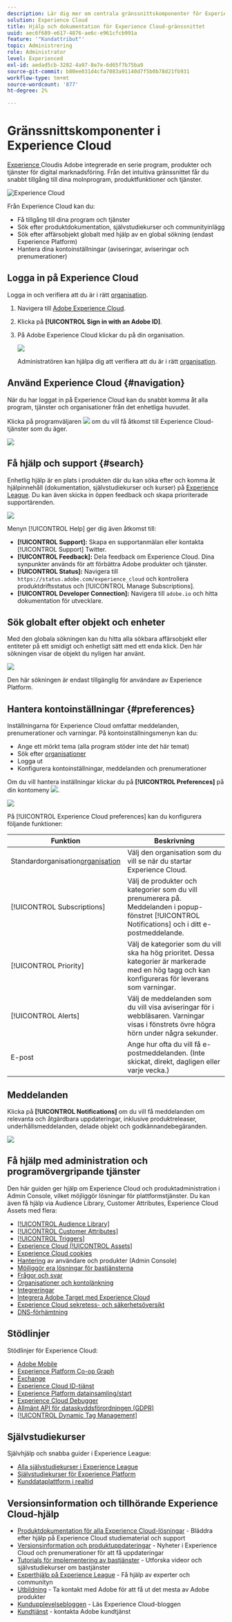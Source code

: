 ```yaml
---
description: Lär dig mer om centrala gränssnittskomponenter för Experience Cloud. I den här hjälpen ingår användar- och produktadministration i Admin Console, aktivering av program för Experience Cloud-tjänster samt hjälp om Audience Library, Customer Attributes, Experience Cloud Assets med flera.
solution: Experience Cloud
title: Hjälp och dokumentation för Experience Cloud-gränssnittet
uuid: aec6f689-e617-4876-ae6c-e961cfcb991a
feature: '"Kundattribut"'
topic: Administrering
role: Administrator
level: Experienced
exl-id: aedad5cb-3282-4a97-8e7e-6d65f7b75ba9
source-git-commit: b80ee031d4cfa7083a91140d7f5b0b78d21fb931
workflow-type: tm+mt
source-wordcount: '877'
ht-degree: 2%

---
```


# Gränssnittskomponenter i Experience Cloud

[Experience ](https://experience.adobe.com) Cloudis Adobe integrerade en serie program, produkter och tjänster för digital marknadsföring. Från det intuitiva gränssnittet får du snabbt tillgång till dina molnprogram, produktfunktioner och tjänster.

![Experience Cloud](assets/landing.png)

Från Experience Cloud kan du:

* Få tillgång till dina program och tjänster
* Sök efter produktdokumentation, självstudiekurser och communityinlägg
* Sök efter affärsobjekt globalt med hjälp av en global sökning (endast Experience Platform)
* Hantera dina kontoinställningar (aviseringar, aviseringar och prenumerationer)

## Logga in på Experience Cloud

Logga in och verifiera att du är i rätt [organisation](admin-getting-started/organizations.md).

1. Navigera till [Adobe Experience Cloud](https://experience.adobe.com).
1. Klicka på **[!UICONTROL Sign in with an Adobe ID]**.
1. På Adobe Experience Cloud klickar du på din organisation.

   ![](assets/organizations-menu.png)

   Administratören kan hjälpa dig att verifiera att du är i rätt [organisation](admin-getting-started/organizations.md).

## Använd Experience Cloud {#navigation}

När du har loggat in på Experience Cloud kan du snabbt komma åt alla program, tjänster och organisationer från det enhetliga huvudet.

Klicka på programväljaren ![](assets/menu-icon.png) om du vill få åtkomst till Experience Cloud-tjänster som du äger.

![](assets/platform-core-services.png)

## Få hjälp och support {#search}

Enhetlig hjälp är en plats i produkten där du kan söka efter och komma åt hjälpinnehåll (dokumentation, självstudiekurser och kurser) på [Experience League](https://experienceleague.adobe.com/#home). Du kan även skicka in öppen feedback och skapa prioriterade supportärenden.

![](assets/search-menu.png)

Menyn [!UICONTROL Help] ger dig även åtkomst till:

* **[!UICONTROL Support]:** Skapa en supportanmälan eller kontakta  [!UICONTROL Support] Twitter.
* **[!UICONTROL Feedback]:** Dela feedback om Experience Cloud. Dina synpunkter används för att förbättra Adobe produkter och tjänster.
* **[!UICONTROL Status]:** Navigera till  `https://status.adobe.com/experience_cloud` och kontrollera produktdriftsstatus och  [!UICONTROL Manage Subscriptions].
* **[!UICONTROL Developer Connection]:** Navigera till  `adobe.io` och hitta dokumentation för utvecklare.

## Sök globalt efter objekt och enheter

Med den globala sökningen kan du hitta alla sökbara affärsobjekt eller entiteter på ett smidigt och enhetligt sätt med ett enda klick. Den här sökningen visar de objekt du nyligen har använt.

![](assets/platform-search.png)

Den här sökningen är endast tillgänglig för användare av Experience Platform.

## Hantera kontoinställningar {#preferences}

Inställningarna för Experience Cloud omfattar meddelanden, prenumerationer och varningar. På kontoinställningsmenyn kan du:

* Ange ett mörkt tema (alla program stöder inte det här temat)
* Sök efter [organisationer](admin-getting-started/organizations.md)
* Logga ut
* Konfigurera kontoinställningar, meddelanden och prenumerationer

Om du vill hantera inställningar klickar du på **[!UICONTROL Preferences]** på din kontomeny ![](assets/preferences-icon-sm.png).

![](assets/preferences-page.png)

På [!UICONTROL Experience Cloud preferences] kan du konfigurera följande funktioner:

| Funktion | Beskrivning |
|--- |--- |
| Standardorganisation[organisation](admin-getting-started/organizations.md) | Välj den organisation som du vill se när du startar Experience Cloud. |
| [!UICONTROL Subscriptions] | Välj de produkter och kategorier som du vill prenumerera på. Meddelanden i popup-fönstret [!UICONTROL Notifications] och i ditt e-postmeddelande. |
| [!UICONTROL Priority] | Välj de kategorier som du vill ska ha hög prioritet. Dessa kategorier är markerade med en hög tagg och kan konfigureras för leverans som varningar. |
| [!UICONTROL Alerts] | Välj de meddelanden som du vill visa aviseringar för i webbläsaren. Varningar visas i fönstrets övre högra hörn under några sekunder. |
| E-post | Ange hur ofta du vill få e-postmeddelanden. (Inte skickat, direkt, dagligen eller varje vecka.) |

## Meddelanden

Klicka på **[!UICONTROL Notifications]** om du vill få meddelanden om relevanta och åtgärdbara uppdateringar, inklusive produktreleaser, underhållsmeddelanden, delade objekt och godkännandebegäranden.

![](assets/notifications-menu-small.png)

## Få hjälp med administration och programövergripande tjänster

Den här guiden ger hjälp om Experience Cloud och produktadministration i Admin Console, vilket möjliggör lösningar för plattformstjänster. Du kan även få hjälp via Audience Library, Customer Attributes, Experience Cloud Assets med flera:

* [[!UICONTROL Audience Library]](audience-library/audience-library.md)
* [[!UICONTROL Customer Attributes]](attributes/attributes.md)
* [[!UICONTROL Triggers]](activation/triggers.md)
* [Experience Cloud [!UICONTROL Assets]](experience-cloud-assets/experience-cloud-assets.md)
* [Experience Cloud cookies](cookies/cookies-privacy.md)
* [Hantering](admin-getting-started/admin-getting-started.md)  av användare och produkter (Admin Console)
* [Möjliggör era lösningar för bastjänsterna](core-services/core-services.md)
* [Frågor och svar](admin-getting-started/admin-getting-started.md)
* [Organisationer och kontolänkning](admin-getting-started/organizations.md)
* [Integreringar](marketing-cloud-integrations.md)
* [Integrera Adobe Target med Experience Cloud](https://experienceleague.adobe.com/docs/target/using/integrate/a4t/a4t.html?lang=en)
* [Experience Cloud sekretess- och säkerhetsöversikt](assets/Adobe-Marketing-Cloud-Privacy-and-Security-Overview.pdf)
* [DNS-förhämtning](admin-getting-started/admin-getting-started.md#concept_6BC8C6856E3644F8956D7AD0A96383B7)

## Stödlinjer

Stödlinjer för Experience Cloud:

* [Adobe Mobile](https://experienceleague.adobe.com/docs/mobile-services/using/home.html?lang=en)
* [Experience Platform Co-op Graph](https://experienceleague.adobe.com/docs/device-co-op/using/home.html?lang=en)
* [Exchange](https://www.adobeexchange.com/experiencecloud)
* [Experience Cloud ID-tjänst](https://experienceleague.adobe.com/docs/id-service/using/home.html?lang=en)
* [Experience Platform datainsamling/start](https://experienceleague.corp.adobe.com/docs/launch.html?lang=en)
* [Experience Cloud Debugger](https://experienceleague.adobe.com/docs/debugger/using/experience-cloud-debugger.html?lang=en)
* [Allmänt API för dataskyddsförordningen (GDPR)](https://www.adobe.io/apis/experiencecloud/gdpr.html)
* [[!UICONTROL Dynamic Tag Management]](https://experienceleague.adobe.com/docs/dtm/using/dtm-home.html?lang=en)

## Självstudiekurser

Självhjälp och snabba guider i Experience League:

* [Alla självstudiekurser i Experience League](https://experienceleague.adobe.com/?lang=en#quick-how-tos)
* [Självstudiekurser för Experience Platform](https://experienceleague.adobe.com/docs/launch-learn/tutorials/overview.html?lang=en)
* [Kunddataplattform i realtid](https://experienceleague.adobe.com/docs/platform-learn/tutorials/application-services/rtcdp/understanding-the-real-time-customer-data-platform.html?lang=en)

## Versionsinformation och tillhörande Experience Cloud-hjälp

* [Produktdokumentation för alla Experience Cloud-lösningar](https://experienceleague.adobe.com/docs/experience-cloud/user-guides/home.html?lang=en)  - Bläddra efter hjälp på Experience Cloud studiematerial och support
* [Versionsinformation och produktuppdateringar](https://experienceleague.adobe.com/docs/release-notes/experience-cloud/current.html?lang=en)  - Nyheter i Experience Cloud och prenumerationer för att få uppdateringar
* [Tutorials för implementering av bastjänster](https://experienceleague.adobe.com/docs/core-services-learn/tutorials/overview.html?lang=en)  - Utforska videor och självstudiekurser om bastjänster
* [Experthjälp på Experience League](https://experienceleague.adobe.com/)  - Få hjälp av experter och communityn
* [Utbildning](https://helpx.adobe.com/se/learning.html?promoid=KAUDK)  - Ta kontakt med Adobe för att få ut det mesta av Adobe produkter
* [Kundupplevelsebloggen](https://blog.adobe.com/customer-experience/)  - Läs Experience Cloud-bloggen
* [Kundtjänst](https://experienceleague.adobe.com/?support-solution=General#support)  - kontakta Adobe kundtjänst
